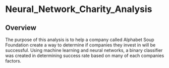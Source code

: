 # Neural_Network_Charity_Analysis

## Overview 
The purpose of this analysis is to help a company called Alphabet Soup Foundation create a way to determine if companies they invest in will be successful. Using machine learning and neural networks, a binary classifier was created in determining success rate based on many of each companies factors. 
